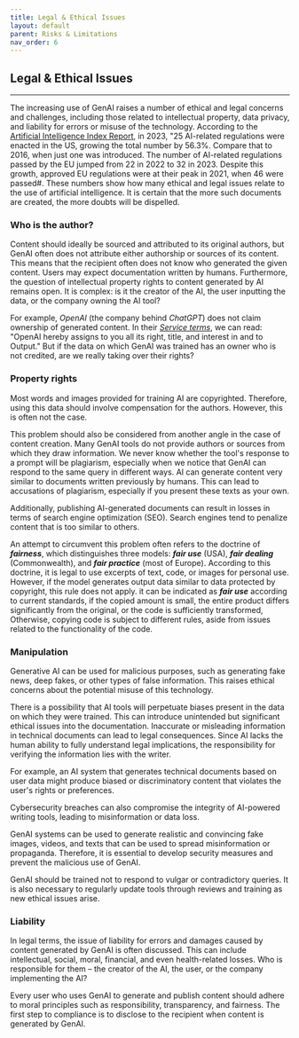 ```yaml
---
title: Legal & Ethical Issues
layout: default
parent: Risks & Limitations
nav_order: 6
---
```


## **Legal & Ethical Issues** ##

***

The increasing use of GenAI raises a number of ethical and legal concerns and challenges, including those related to intellectual property, data privacy, and liability for errors or misuse of the technology. According to the [Artificial Intelligence Index Report](https://aiindex.stanford.edu/wp-content/uploads/2023/04/HAI_AI-Index-Report_2023.pdf), in 2023, "25 AI-related regulations were enacted in the US, growing the total number by 56.3%. Compare that to 2016, when just one was introduced. The number of AI-related regulations passed by the EU jumped from 22 in 2022 to 32 in 2023. Despite this growth, approved EU regulations were at their peak in 2021, when 46 were passed#. These numbers show how many ethical and legal issues relate to the use of artificial intelligence. It is certain that the more such documents are created, the more doubts will be dispelled.

### Who is the author? ###
Content should ideally be sourced and attributed to its original authors, but GenAI often does not attribute either authorship or sources of its content. This means that the recipient often does not know who generated the given content. Users may expect documentation written by humans. Furthermore, the question of intellectual property rights to content generated by AI remains open. It is complex: is it the creator of the AI, the user inputting the data, or the company owning the AI tool?

For example, *OpenAI* (the company behind *ChatGPT*) does not claim ownership of generated content. In their [*Service terms*](https://openai.com/policies/service-terms/), we can read: "OpenAI hereby assigns to you all its right, title, and interest in and to Output." But if the data on which GenAI was trained has an owner who is not credited, are we really taking over their rights?


### Property rights ###
Most words and images provided for training AI are copyrighted. Therefore, using this data should involve compensation for the authors. However, this is often not the case.

This problem should also be considered from another angle in the case of content creation. Many GenAI tools do not provide authors or sources from which they draw information. We never know whether the tool's response to a prompt will be plagiarism, especially when we notice that GenAI can respond to the same query in different ways. AI can generate content very similar to documents written previously by humans. This can lead to accusations of plagiarism, especially if you present these texts as your own.

Additionally, publishing AI-generated documents can result in losses in terms of search engine optimization (SEO). Search engines tend to penalize content that is too similar to others.

An attempt to circumvent this problem often refers to the doctrine of ***fairness***, which distinguishes three models: ***fair use*** (USA), ***fair dealing*** (Commonwealth), and ***fair practice*** (most of Europe). According to this doctrine, it is legal to use excerpts of text, code, or images for personal use. However, if the model generates output data similar to data protected by copyright, this rule does not apply. it can be indicated as ***fair use*** according to current standards, if the copied amount is small, the entire product differs significantly from the original, or the code is sufficiently transformed, Otherwise, copying code is subject to different rules, aside from issues related to the functionality of the code.

### Manipulation ### 
Generative AI can be used for malicious purposes, such as generating fake news, deep fakes, or other types of false information. This raises ethical concerns about the potential misuse of this technology.

There is a possibility that AI tools will perpetuate biases present in the data on which they were trained. This can introduce unintended but significant ethical issues into the documentation. Inaccurate or misleading information in technical documents can lead to legal consequences. Since AI lacks the human ability to fully understand legal implications, the responsibility for verifying the information lies with the writer.

For example, an AI system that generates technical documents based on user data might produce biased or discriminatory content that violates the user's rights or preferences.

Cybersecurity breaches can also compromise the integrity of AI-powered writing tools, leading to misinformation or data loss.

GenAI systems can be used to generate realistic and convincing fake images, videos, and texts that can be used to spread misinformation or propaganda. Therefore, it is essential to develop security measures and prevent the malicious use of GenAI.

GenAI should be trained not to respond to vulgar or contradictory queries. It is also necessary to regularly update tools through reviews and training as new ethical issues arise.

### Liability ###
In legal terms, the issue of liability for errors and damages caused by content generated by GenAI is often discussed. This can include intellectual, social, moral, financial, and even health-related losses. Who is responsible for them – the creator of the AI, the user, or the company implementing the AI?

Every user who uses GenAI to generate and publish content should adhere to moral principles such as responsibility, transparency, and fairness. The first step to compliance is to disclose to the recipient when content is generated by GenAI.
